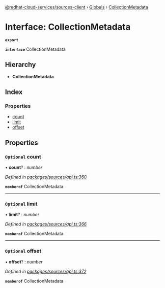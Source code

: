 [@redhat-cloud-services/sources-client](../README.md) › [Globals](../globals.md) › [CollectionMetadata](collectionmetadata.md)

# Interface: CollectionMetadata

**`export`** 

**`interface`** CollectionMetadata

## Hierarchy

* **CollectionMetadata**

## Index

### Properties

* [count](collectionmetadata.md#optional-count)
* [limit](collectionmetadata.md#optional-limit)
* [offset](collectionmetadata.md#optional-offset)

## Properties

### `Optional` count

• **count**? : *number*

*Defined in [packages/sources/api.ts:360](https://github.com/RedHatInsights/javascript-clients/blob/master/packages/sources/api.ts#L360)*

**`memberof`** CollectionMetadata

___

### `Optional` limit

• **limit**? : *number*

*Defined in [packages/sources/api.ts:366](https://github.com/RedHatInsights/javascript-clients/blob/master/packages/sources/api.ts#L366)*

**`memberof`** CollectionMetadata

___

### `Optional` offset

• **offset**? : *number*

*Defined in [packages/sources/api.ts:372](https://github.com/RedHatInsights/javascript-clients/blob/master/packages/sources/api.ts#L372)*

**`memberof`** CollectionMetadata
